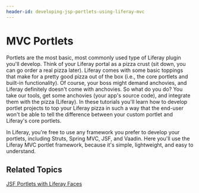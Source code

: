 ```yaml
---
header-id: developing-jsp-portlets-using-liferay-mvc
---
```


# MVC Portlets

Portlets are the most basic, most commonly used type of Liferay plugin you'll
develop. Think of your Liferay portal as a pizza crust (sit down, you can go
order a real pizza later). Liferay comes with some basic toppings that make for
a pretty good pizza out of the box (i.e., the core portlets and built-in
functionality). Of course, your boss might demand anchovies, and Liferay
definitely doesn't come with anchovies. So what do you do? You take our tools,
get some anchovies (your app's source code), and integrate them with the pizza
(Liferay). In these tutorials you'll learn how to develop portlet projects to
top your Liferay pizza in such a way that the end-user won't be able to tell the
difference between your custom portlet and Liferay's core portlets. 

In Liferay, you're free to use any framework you prefer to develop your
portlets, including Struts, Spring MVC, JSF, and Vaadin. Here you'll use the
Liferay MVC portlet framework, because it's simple, lightweight, and easy to
understand. 

## Related Topics

[JSF Portlets with Liferay Faces](/docs/6-2/tutorials/-/knowledge_base/t/jsf-portlets-with-liferay-faces)
